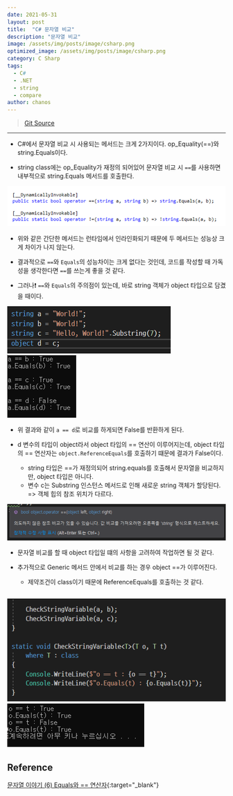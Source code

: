 ```yaml
---
date: 2021-05-31
layout: post
title:  "C# 문자열 비교"
description: "문자열 비교"
image: /assets/img/posts/image/csharp.png
optimized_image: /assets/img/posts/image/csharp.png
category: C Sharp
tags:
  - C#
  - .NET
  - string
  - compare
author: chanos
---
```

>[Git Source](https://github.com/chanos-dev/blogcode/tree/master/21-0531)

--- 

- C#에서 문자열 비교 시 사용되는 메서드는 크게 2가지이다. op_Equality(==)와 string.Equals이다.

- string class에는 op_Equality가 재정의 되어있어 문자열 비교 시 `==`를 사용하면 내부적으로 string.Equals 메서드를 호출한다.

![string_equals](/assets/img/posts/2021-05-31/string_equals.png) 

- 위와 같은 간단한 메서드는 런타임에서 인라인화되기 때문에 두 메서드는 성능상 크게 차이가 나지 않는다.

- 결과적으로 `==`와 `Equals`의 성능차이는 크게 없다는 것인데, 코드를 작성할 때 가독성을 생각한다면 `==`를 쓰는게 좋을 것 같다.

- 그러나❗ `==`와 `Equals`의 주의점이 있는데, 바로 string 객체가 object 타입으로 담겼을 때이다.

![variables](/assets/img/posts/2021-05-31/variables.png) 
![result1](/assets/img/posts/2021-05-31/result1.png) 

- 위 결과와 같이 `a == d`로 비교를 하게되면 False를 반환하게 된다. 

- d 변수의 타입이 object라서 object 타입의 == 연산이 이루어지는데, object 타입의 == 연산자는 `object.ReferenceEquals`를 호출하기 떄문에 결과가 False이다.
    - string 타입은 ==가 재정의되어 string.equals를 호출해서 문자열을 비교하지만, object 타입은 아니다.
    - 변수 c는 Substring 인스턴스 메서드로 인해 새로운 string 객체가 할당된다. => 객체 힙의 참조 위치가 다르다.

![warning](/assets/img/posts/2021-05-31/warning.png) 

- 문자열 비교를 할 때 object 타입일 떄의 사항을 고려하여 작업하면 될 것 같다.

- 추가적으로 Generic 메서드 안에서 비교를 하는 경우 object ==가 이루어진다.
    - 제약조건이 class이기 때문에 ReferenceEquals를 호출하는 것 같다.

![generic](/assets/img/posts/2021-05-31/generic.png) 
![result2](/assets/img/posts/2021-05-31/result2.png) 
---

## Reference

[문자열 이야기 (6) Equals와 == 연산자](http://www.simpleisbest.net/archive/2005/08/17/206.aspx){:target="_blank"}
